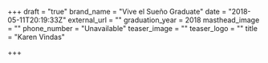 +++
draft = "true"
brand_name = "Vive el Sueño Graduate"
date = "2018-05-11T20:19:33Z"
external_url = ""
graduation_year = 2018
masthead_image = ""
phone_number = "Unavailable"
teaser_image = ""
teaser_logo = ""
title = "Karen Vindas"

+++
